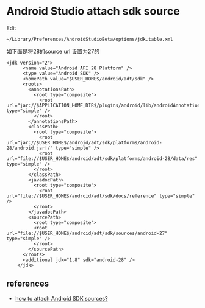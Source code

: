 # Android Studio attach sdk source

Edit 

```
~/Library/Preferences/AndroidStudioBeta/options/jdk.table.xml
```

如下面是将28的source url 设置为27的

```
<jdk version="2">
      <name value="Android API 28 Platform" />
      <type value="Android SDK" />
      <homePath value="$USER_HOME$/android/adt/sdk" />
      <roots>
        <annotationsPath>
          <root type="composite">
            <root url="jar://$APPLICATION_HOME_DIR$/plugins/android/lib/androidAnnotations.jar!/" type="simple" />
          </root>
        </annotationsPath>
        <classPath>
          <root type="composite">
            <root url="jar://$USER_HOME$/android/adt/sdk/platforms/android-28/android.jar!/" type="simple" />
            <root url="file://$USER_HOME$/android/adt/sdk/platforms/android-28/data/res" type="simple" />
          </root>
        </classPath>
        <javadocPath>
          <root type="composite">
            <root url="file://$USER_HOME$/android/adt/sdk/docs/reference" type="simple" />
          </root>
        </javadocPath>
        <sourcePath>
          <root type="composite">
          <root url="file://$USER_HOME$/android/adt/sdk/sources/android-27" type="simple" />
          </root>
        </sourcePath>
      </roots>
      <additional jdk="1.8" sdk="android-28" />
    </jdk>
```

## references

- [how to attach Android SDK sources?](https://stackoverflow.com/questions/21221679/android-studio-how-to-attach-android-sdk-sources)